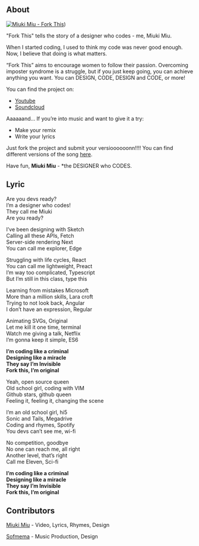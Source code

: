## About

[![Miuki Miu - Fork This](/images/miukimiu-fork-this.png)](https://youtu.be/bUmWcF0GSA4))

"Fork This" tells the story of a designer who codes - me, Miuki Miu.

When I started coding, I used to think my code was never good enough.
Now, I believe that doing is what matters.

“Fork This” aims to encourage women to follow their passion.
Overcoming imposter syndrome is a struggle, but if you just keep going, you can achieve anything you want. You can DESIGN, CODE, DESIGN and CODE, or more!

You can find the project on:

- [Youtube](https://youtu.be/bUmWcF0GSA4)
- [Soundcloud](https://soundcloud.com/miukimiu/fork-this)

Aaaaaand... If you’re into music and want to give it a try:

- Make your remix
- Write your lyrics

Just fork the project and submit your versioooooonn!!!! You can find different versions of the song [here](/music).

Have fun,
**Miuki Miu** - \*the DESIGNER who CODES.

## Lyric

Are you devs ready?\
I’m a designer who codes!\
They call me Miuki\
Are you ready?

I’ve been designing with Sketch\
Calling all these APIs, Fetch\
Server-side rendering Next\
You can call me explorer, Edge

Struggling with life cycles, React\
You can call me lightweight, Preact\
I’m way too complicated, Typescript\
But I’m still in this class, type this

Learning from mistakes Microsoft\
More than a million skills, Lara croft\
Trying to not look back, Angular\
I don’t have an expression, Regular

Animating SVGs, Original\
Let me kill it one time, terminal\
Watch me giving a talk, Netflix\
I’m gonna keep it simple, ES6

**I’m coding like a criminal\
Designing like a miracle\
They say I’m Invisible\
Fork this, I’m original**

Yeah, open source queen\
Old school girl, coding with VIM\
Github stars, github queen\
Feeling it, feeling it, changing the scene

I’m an old school girl, hi5\
Sonic and Tails, Megadrive\
Coding and rhymes, Spotify\
You devs can’t see me, wi-fi

No competition, goodbye\
No one can reach me, all right\
Another level, that’s right\
Call me Eleven, Sci-fi

**I’m coding like a criminal\
Designing like a miracle\
They say I’m Invisible\
Fork this, I’m original**

## Contributors

[Miuki Miu](https://twitter.com/miuki_miu) - Video, Lyrics, Rhymes, Design

[Sofmema](https://twitter.com/sofmema) - Music Production, Design
